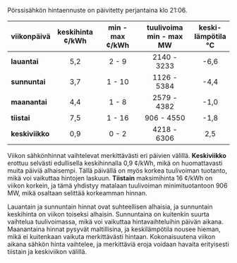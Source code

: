 Pörssisähkön hintaennuste on päivitetty perjantaina klo 21:06.

| viikonpäivä  | keskihinta<br>¢/kWh | min - max<br>¢/kWh | tuulivoima<br>min - max<br>MW | keski-<br>lämpötila<br>°C |
|:-------------|:----------------:|:----------------:|:-------------:|:-------------:|
| **lauantai**  |       5,2        |       2 - 9       |   2140 - 3233   |     -6,6     |
| **sunnuntai** |       3,7        |       1 - 10      |   1126 - 5384   |     -4,4     |
| **maanantai** |       4,4        |       1 - 8       |   2579 - 4382   |     -1,0     |
| **tiistai**   |       7,5        |       1 - 16      |   906 - 4550    |     -1,8     |
| **keskiviikko** |     0,9        |       0 - 2       |   4218 - 6306   |      2,5     |

Viikon sähkönhinnat vaihtelevat merkittävästi eri päivien välillä. **Keskiviikko** erottuu selvästi edullisella keskihinnalla 0,9 ¢/kWh, mikä on huomattavasti muita päiviä alhaisempi. Tällä päivällä on myös korkea tuulivoiman tuotanto, mikä voi vaikuttaa hintojen laskuun. **Tiistain** maksimihinta 16 ¢/kWh on viikon korkein, ja tämä yhdistyy matalaan tuulivoiman minimituotantoon 906 MW, mikä osaltaan selittää korkeamman hinnan.

Lauantain ja sunnuntain hinnat ovat suhteellisen alhaisia, ja sunnuntain keskihinta on viikon toiseksi alhaisin. Sunnuntaina on kuitenkin suurta vaihtelua tuulivoimassa, mikä voi vaikuttaa hintavaihteluihin päivän aikana. Maanantaina hinnat pysyvät maltillisina, ja keskilämpötila nousee hieman, mikä ei kuitenkaan vaikuta merkittävästi hintaan. Kokonaisuutena viikon aikana sähkön hinta vaihtelee, ja merkittäviä eroja voidaan havaita erityisesti tiistain ja keskiviikon välillä.